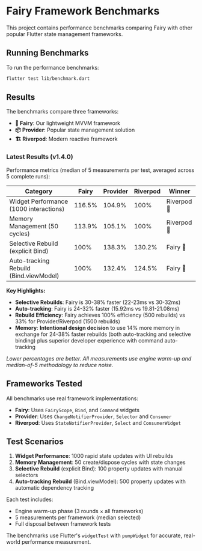 # Fairy Framework Benchmarks

This project contains performance benchmarks comparing Fairy with other popular Flutter state management frameworks.

## Running Benchmarks

To run the performance benchmarks:

```bash
flutter test lib/benchmark.dart
```

## Results

The benchmarks compare three frameworks:
- **🧚 Fairy**: Our lightweight MVVM framework
- **📦 Provider**: Popular state management solution  
- **🏗️ Riverpod**: Modern reactive framework

### Latest Results (v1.4.0)

Performance metrics (median of 5 measurements per test, averaged across 5 complete runs):

| Category | Fairy | Provider | Riverpod | Winner |
|----------|-------|----------|----------|---------|
| Widget Performance (1000 interactions) | 116.5% | 104.9% | 100% | Riverpod 🥇 |
| Memory Management (50 cycles) | 113.9% | 105.1% | 100% | Riverpod 🥇 |
| Selective Rebuild (explicit Bind) | 100% | 138.3% | 130.2% | Fairy 🥇 |
| Auto-tracking Rebuild (Bind.viewModel) | 100% | 132.4% | 124.5% | Fairy 🥇 |

**Key Highlights:**
- **Selective Rebuilds**: Fairy is 30-38% faster (22-23ms vs 30-32ms)
- **Auto-tracking**: Fairy is 24-32% faster (15.92ms vs 19.81-21.08ms)
- **Rebuild Efficiency**: Fairy achieves 100% efficiency (500 rebuilds) vs 33% for Provider/Riverpod (1500 rebuilds)
- **Memory**: **Intentional design decision** to use 14% more memory in exchange for 24-38% faster rebuilds (both auto-tracking and selective binding) plus superior developer experience with command auto-tracking

*Lower percentages are better. All measurements use engine warm-up and median-of-5 methodology to reduce noise.*

## Frameworks Tested

All benchmarks use real framework implementations:

- **Fairy**: Uses `FairyScope`, `Bind`, and `Command` widgets
- **Provider**: Uses `ChangeNotifierProvider`, `Selector` and `Consumer`  
- **Riverpod**: Uses `StateNotifierProvider`, `Select` and `ConsumerWidget`

## Test Scenarios

1. **Widget Performance**: 1000 rapid state updates with UI rebuilds
2. **Memory Management**: 50 create/dispose cycles with state changes
3. **Selective Rebuild** (explicit Bind): 100 property updates with manual selectors
4. **Auto-tracking Rebuild** (Bind.viewModel): 500 property updates with automatic dependency tracking

Each test includes:
- Engine warm-up phase (3 rounds × all frameworks)
- 5 measurements per framework (median selected)
- Full disposal between framework tests

The benchmarks use Flutter's `widgetTest` with `pumpWidget` for accurate, real-world performance measurement.